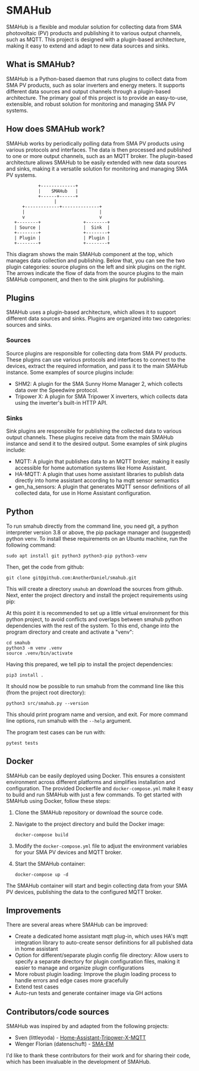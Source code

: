 # SMAHub

SMAHub is a flexible and modular solution for collecting data from SMA photovoltaic (PV) products and publishing it to various output channels, such as MQTT. This project is designed with a plugin-based architecture, making it easy to extend and adapt to new data sources and sinks.

## What is SMAHub?

SMAHub is a Python-based daemon that runs plugins to collect data from SMA PV products, such as solar inverters and energy meters. It supports different data sources and output channels through a plugin-based architecture. The primary goal of this project is to provide an easy-to-use, extensible, and robust solution for monitoring and managing SMA PV systems.

## How does SMAHub work?

SMAHub works by periodically polling data from SMA PV products using various protocols and interfaces. The data is then processed and published to one or more output channels, such as an MQTT broker. The plugin-based architecture allows SMAHub to be easily extended with new data sources and sinks, making it a versatile solution for monitoring and managing SMA PV systems.

```ascii
            +-------------+
            |    SMAHub   |
            +------+------+
                  |
      +-------------+--------------+
      |                            |
      v                            v
   +--------+                +--------+
   | Source |                |  Sink  |
   +--------+                +--------+
   | Plugin |                | Plugin |
   +--------+                +--------+
````

This diagram shows the main SMAHub component at the top, which manages data collection and publishing. Below that, you can see the two plugin categories: source plugins on the left and sink plugins on the right. The arrows indicate the flow of data from the source plugins to the main SMAHub component, and then to the sink plugins for publishing.

## Plugins

SMAHub uses a plugin-based architecture, which allows it to support different data sources and sinks. Plugins are organized into two categories: sources and sinks.

### Sources

Source plugins are responsible for collecting data from SMA PV products. These plugins can use various protocols and interfaces to connect to the devices, extract the required information, and pass it to the main SMAHub instance. Some examples of source plugins include:

- SHM2: A plugin for the SMA Sunny Home Manager 2, which collects data over the Speedwire protocol.
- Tripower X: A plugin for SMA Tripower X inverters, which collects data using the inverter's built-in HTTP API.

### Sinks

Sink plugins are responsible for publishing the collected data to various output channels. These plugins receive data from the main SMAHub instance and send it to the desired output. Some examples of sink plugins include:

- MQTT: A plugin that publishes data to an MQTT broker, making it easily accessible for home automation systems like Home Assistant.
- HA-MQTT: A plugin that uses home assistant libraries to publish data directly into home assistant according to ha mqtt sensor semantics
- gen_ha_sensors: A plugin that generates MQTT sensor definitions of all collected data, for use in Home Assistant configuration.

## Python

To run smahub directly from the command line, you need git, a python interpreter version 3.8 or above, the pip package manager and (suggested) python venv. To install these requirements on an Ubuntu machine, run the following command:

```shell
sudo apt install git python3 python3-pip python3-venv
````

Then, get the code from github:

```shell
git clone git@github.com:AnotherDaniel/smahub.git
```

This will create a directory `smahub` an download the sources from github. Next, enter the project directory and install the project requirements using pip:

At this point it is recommended to set up a little virtual environment for this python project, to avoid conflicts and overlaps between smahub python dependencies with the rest of the system. To this end, change into the program directory and create and activate a "venv":

```shell
cd smahub
python3 -m venv .venv
source .venv/bin/activate
```

Having this prepared, we tell pip to install the project dependencies:

```shell
pip3 install .
```

It should now be possible to run smahub from the command line like this (from the project root directory):

```shell
python3 src/smahub.py --version
```

This should print program name and version, and exit. For more command line options, run smahub with the `--help` argument.

The program test cases can be run with:

```shell
pytest tests
```

## Docker

SMAHub can be easily deployed using Docker. This ensures a consistent environment across different platforms and simplifies installation and configuration. The provided Dockerfile and `docker-compose.yml` make it easy to build and run SMAHub with just a few commands. To get started with SMAHub using Docker, follow these steps:

1. Clone the SMAHub repository or download the source code.

2. Navigate to the project directory and build the Docker image:

   ```shell
   docker-compose build
   ```

3. Modify the `docker-compose.yml` file to adjust the environment variables for your SMA PV devices and MQTT broker.

4. Start the SMAHub container:

   ```shell
   docker-compose up -d
   ```

The SMAHub container will start and begin collecting data from your SMA PV devices, publishing the data to the configured MQTT broker.

## Improvements

There are several areas where SMAHub can be improved:

- Create a dedicated home assistant mqtt plug-in, which uses HA's mqtt integration library to auto-create sensor definitions for all published data in home assistant
- Option for different/separate plugin config file directory: Allow users to specify a separate directory for plugin configuration files, making it easier to manage and organize plugin configurations
- More robust plugin loading: Improve the plugin loading process to handle errors and edge cases more gracefully
- Extend test cases
- Auto-run tests and generate container image via GH actions

## Contributors/code sources

SMAHub was inspired by and adapted from the following projects:

- Sven (littleyoda) - [Home-Assistant-Tripower-X-MQTT](https://github.com/littleyoda/Home-Assistant-Tripower-X-MQTT)
- Wenger Florian (datenschuft) - [SMA-EM](https://github.com/datenschuft/SMA-EM)

I'd like to thank these contributors for their work and for sharing their code, which has been invaluable in the development of SMAHub.
